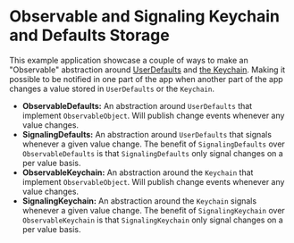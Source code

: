 # Observable and Signaling Keychain and Defaults Storage

This example application showcase a couple of ways to make an "Observable" abstraction around [UserDefaults](https://developer.apple.com/documentation/foundation/userdefaults) and [the Keychain](https://developer.apple.com/documentation/security/keychain-services).
Making it possible to be notified in one part of the app when another part of the app changes a value stored in `UserDefaults` or the `Keychain`.

- **ObservableDefaults:** An abstraction around `UserDefaults` that implement `ObservableObject`. Will publish change events whenever any value changes.
- **SignalingDefaults:** An abstraction around `UserDefaults` that signals whenever a given value change. The benefit of `SignalingDefaults` over `ObservableDefaults` is that `SignalingDefaults` only signal changes on a per value basis.
- **ObservableKeychain:** An abstraction around the `Keychain` that implement `ObservableObject`. Will publish change events whenever any value changes.
- **SignalingKeychain:** An abstraction around the `Keychain` signals whenever a given value change. The benefit of `SignalingKeychain` over `ObservableKeychain` is that `SignalingKeychain` only signal changes on a per value basis.
